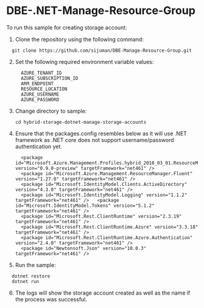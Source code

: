 # DBE-.NET-Manage-Resource-Group

To run this sample for creating storage account:
1.	Clone the repository using the following command:
  ```
    git clone https://github.com/sijuman/DBE-Manage-Resource-Group.git
  ```
2.	Set the following required environment variable values:
      ```
    	AZURE_TENANT_ID
    	AZURE_SUBSCRIPTION_ID
    	ARM_ENDPOINT
    	RESOURCE_LOCATION	
        AZURE_USERNAME
    	AZURE_PASSWORD
      ```
3.	Change directory to sample:
    ```
	cd hybrid-storage-dotnet-manage-storage-accounts
    ```
4.	Ensure that the packages.config resembles below as it will use .NET framework as .NET core does not support username/password authentication yet.
    ```
	  <package id="Microsoft.Azure.Management.Profiles.hybrid_2018_03_01.ResourceManager" version="0.9.0-preview" targetFramework="net461" />
	  <package id="Microsoft.Azure.Management.ResourceManager.Fluent" version="1.27.0" targetFramework="net461" />
	  <package id="Microsoft.IdentityModel.Clients.ActiveDirectory" version="4.3.0" targetFramework="net461" />
	  <package id="Microsoft.IdentityModel.Logging" version="1.1.2" targetFramework="net461" />	  <package id="Microsoft.IdentityModel.Tokens" version="5.1.2" targetFramework="net461" />
	  <package id="Microsoft.Rest.ClientRuntime" version="2.3.19" targetFramework="net461" />
	  <package id="Microsoft.Rest.ClientRuntime.Azure" version="3.3.18" targetFramework="net461" />
	  <package id="Microsoft.Rest.ClientRuntime.Azure.Authentication" version="2.4.0" targetFramework="net461" />
	  <package id="Newtonsoft.Json" version="10.0.3" targetFramework="net461" />
    ```
5.	Run the sample:
  ```
	dotnet restore
	dotnet run
  ```

6.	The logs will show the storage account created as well as the name if the process was successful.
